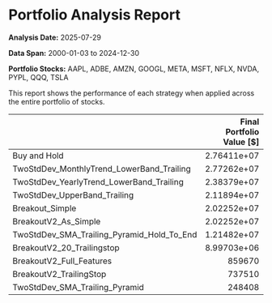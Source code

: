 # Portfolio Analysis Report

**Analysis Date:** 2025-07-29

**Data Span:** 2000-01-03 to 2024-12-30

**Portfolio Stocks:** AAPL, ADBE, AMZN, GOOGL, META, MSFT, NFLX, NVDA, PYPL, QQQ, TSLA

This report shows the performance of each strategy when applied across the entire portfolio of stocks.

|                                            |   Final Portfolio Value [$] |   Portfolio Return [%] |   Max Drawdown [%] |
|:-------------------------------------------|----------------------------:|-----------------------:|-------------------:|
| Buy and Hold                               |                 2.76411e+07 |              27541.1   |          -59.0434  |
| TwoStdDev_MonthlyTrend_LowerBand_Trailing  |                 2.77262e+07 |              27626.2   |          -57.9807  |
| TwoStdDev_YearlyTrend_LowerBand_Trailing   |                 2.38379e+07 |              23737.9   |          -56.3716  |
| TwoStdDev_UpperBand_Trailing               |                 2.11894e+07 |              21089.4   |          -54.7357  |
| Breakout_Simple                            |                 2.02252e+07 |              20125.2   |          -56.1048  |
| BreakoutV2_As_Simple                       |                 2.02252e+07 |              20125.2   |          -56.1048  |
| TwoStdDev_SMA_Trailing_Pyramid_Hold_To_End |                 1.21482e+07 |              12048.2   |          -46.1387  |
| BreakoutV2_20_Trailingstop                 |                 8.99703e+06 |               8897.03  |          -27.9513  |
| BreakoutV2_Full_Features                   |            859670           |                759.67  |          -13.8805  |
| BreakoutV2_TrailingStop                    |            737510           |                637.51  |          -23.0354  |
| TwoStdDev_SMA_Trailing_Pyramid             |            248408           |                148.408 |           -7.39455 |